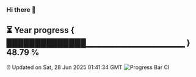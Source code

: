 ### Hi there 👋
⏳ Year progress { ██████████████▁▁▁▁▁▁▁▁▁▁▁▁▁▁▁▁ } 48.79 %
---
⏰ Updated on Sat, 28 Jun 2025 01:41:34 GMT
![Progress Bar CI](https://github.com/liununu/liununu/workflows/Progress%20Bar%20CI/badge.svg)

